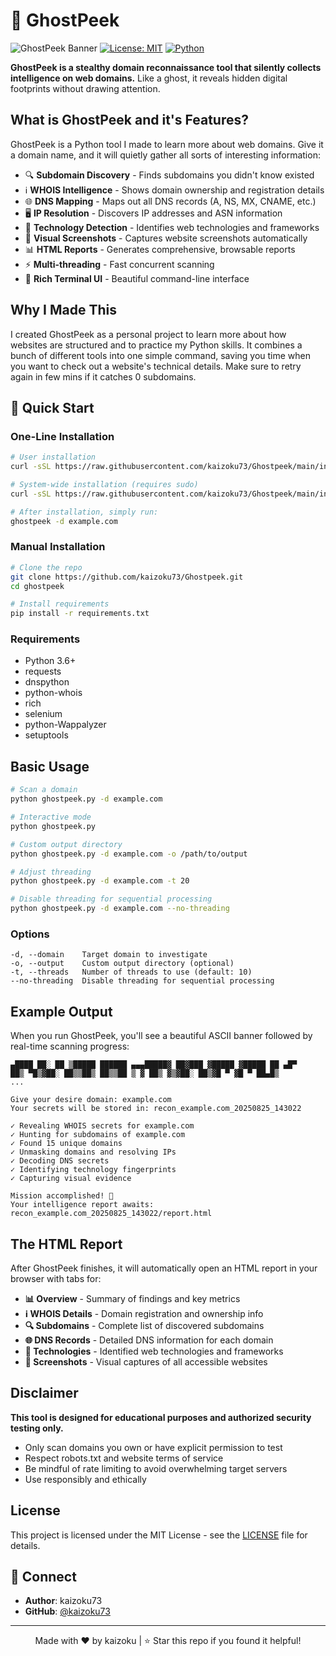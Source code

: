 # 👻 GhostPeek

![GhostPeek Banner](https://img.shields.io/badge/GhostPeek-Domain%20Reconnaissance-blue?style=for-the-badge)
[![License: MIT](https://img.shields.io/badge/License-MIT-yellow.svg)](https://opensource.org/licenses/MIT)
[![Python](https://img.shields.io/badge/python-v3.6+-blue.svg)](https://www.python.org/downloads/)

**GhostPeek is a stealthy domain reconnaissance tool that silently collects intelligence on web domains.** Like a ghost, it reveals hidden digital footprints without drawing attention.

## What is GhostPeek and it's Features?

GhostPeek is a Python tool I made to learn more about web domains. Give it a domain name, and it will quietly gather all sorts of interesting information:

- 🔍 **Subdomain Discovery** - Finds subdomains you didn't know existed
- ℹ️ **WHOIS Intelligence** - Shows domain ownership and registration details  
- 🌐 **DNS Mapping** - Maps out all DNS records (A, NS, MX, CNAME, etc.)
- 🖥️ **IP Resolution** - Discovers IP addresses and ASN information
- 🔧 **Technology Detection** - Identifies web technologies and frameworks
- 📸 **Visual Screenshots** - Captures website screenshots automatically
- 📊 **HTML Reports** - Generates comprehensive, browsable reports
- ⚡ **Multi-threading** - Fast concurrent scanning
- 🎨 **Rich Terminal UI** - Beautiful command-line interface

## Why I Made This

I created GhostPeek as a personal project to learn more about how websites are structured and to practice my Python skills. It combines a bunch of different tools into one simple command, saving you time when you want to check out a website's technical details. Make sure to retry again in few mins if it catches 0 subdomains. 

## 🚀 Quick Start

### One-Line Installation

```bash
# User installation
curl -sSL https://raw.githubusercontent.com/kaizoku73/Ghostpeek/main/install.sh | bash

# System-wide installation (requires sudo)
curl -sSL https://raw.githubusercontent.com/kaizoku73/Ghostpeek/main/install.sh | sudo bash

# After installation, simply run:
ghostpeek -d example.com
```

### Manual Installation

```bash
# Clone the repo
git clone https://github.com/kaizoku73/Ghostpeek.git
cd ghostpeek

# Install requirements
pip install -r requirements.txt
```

### Requirements

- Python 3.6+
- requests
- dnspython
- python-whois
- rich
- selenium
- python-Wappalyzer
- setuptools

## Basic Usage

```bash
# Scan a domain
python ghostpeek.py -d example.com

# Interactive mode
python ghostpeek.py

# Custom output directory
python ghostpeek.py -d example.com -o /path/to/output

# Adjust threading
python ghostpeek.py -d example.com -t 20

# Disable threading for sequential processing
python ghostpeek.py -d example.com --no-threading
```

### Options

```
-d, --domain    Target domain to investigate
-o, --output    Custom output directory (optional)
-t, --threads   Number of threads to use (default: 10)
--no-threading  Disable threading for sequential processing
```

## Example Output

When you run GhostPeek, you'll see a beautiful ASCII banner followed by real-time scanning progress:


```
▄████ ██░ ██ ▒█████ ██████ ▄▄▄█████▓ ██▓███ ▓█████ ▓█████ ██ ▄█▀
██▒ ▀█▒▓██░ ██▒▒██▒ ██▒▒██ ▒ ▓ ██▒ ▓▒▓██░ ██▒▓█ ▀ ▓█ ▀ ██▄█▒
...

Give your desire domain: example.com
Your secrets will be stored in: recon_example.com_20250825_143022

✓ Revealing WHOIS secrets for example.com
✓ Hunting for subdomains of example.com
✓ Found 15 unique domains
✓ Unmasking domains and resolving IPs
✓ Decoding DNS secrets
✓ Identifying technology fingerprints
✓ Capturing visual evidence

Mission accomplished! 🎉
Your intelligence report awaits: recon_example.com_20250825_143022/report.html
```

## The HTML Report

After GhostPeek finishes, it will automatically open an HTML report in your browser with tabs for:

- **📊 Overview** - Summary of findings and key metrics
- **ℹ️ WHOIS Details** - Domain registration and ownership info
- **🔍 Subdomains** - Complete list of discovered subdomains
- **🌐 DNS Records** - Detailed DNS information for each domain
- **🔧 Technologies** - Identified web technologies and frameworks
- **📸 Screenshots** - Visual captures of all accessible websites

## Disclaimer

**This tool is designed for educational purposes and authorized security testing only.**

- Only scan domains you own or have explicit permission to test
- Respect robots.txt and website terms of service  
- Be mindful of rate limiting to avoid overwhelming target servers
- Use responsibly and ethically

## License

This project is licensed under the MIT License - see the [LICENSE](LICENSE) file for details.

## 🔗 Connect

- **Author**: kaizoku73
- **GitHub**: [@kaizoku73](https://github.com/kaizoku73)

---

<div align="center">
Made with ❤️ by kaizoku | ⭐ Star this repo if you found it helpful!
</div>
